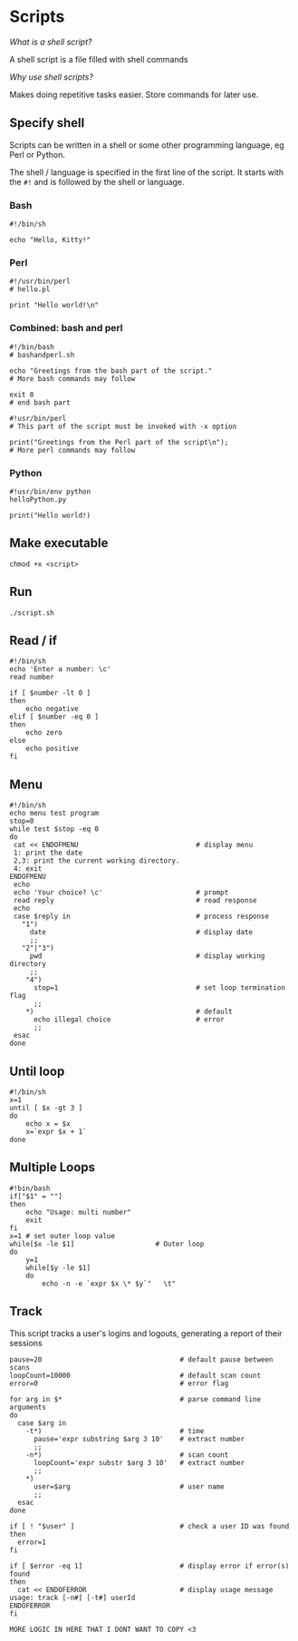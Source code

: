# Scripts
*What is a shell script?*

A shell script is a file filled with shell commands

*Why use shell scripts?*

Makes doing repetitive tasks easier. Store commands for later use.

## Specify shell
Scripts can be written in a shell or some other programming language, eg Perl or Python.

The shell / language is specified in the first line of the script. It starts with the `#!` and is followed by the shell or language.

### Bash
```
#!/bin/sh

echo "Hello, Kitty!"
```

### Perl
```
#!/usr/bin/perl
# hello.pl

print "Hello world!\n"
```

### Combined: bash and perl
```
#!/bin/bash
# bashandperl.sh

echo "Greetings from the bash part of the script."
# More bash commands may follow

exit 0
# end bash part

#!usr/bin/perl
# This part of the script must be invoked with -x option

print("Greetings from the Perl part of the script\n");
# More perl commands may follow
```

### Python
```
#!usr/bin/env python
helloPython.py

print("Hello world!)
```

## Make executable
`chmod +x <script>`

## Run
`./script.sh`

## Read / if
```
#!/bin/sh
echo 'Enter a number: \c'
read number

if [ $number -lt 0 ]
then
    echo negative
elif [ $number -eq 0 ]
then
    echo zero
else
    echo positive
fi
```

## Menu
```
#!/bin/sh
echo menu test program
stop=0
while test $stop -eq 0
do
 cat << ENDOFMENU                             # display menu
 1: print the date
 2,3: print the current working directory.
 4: exit
ENDOFMENU
 echo
 echo 'Your choice? \c'                       # prompt
 read reply                                   # read response
 echo
 case $reply in                               # process response
   "1")
     date                                     # display date
     ;;
   "2"|"3")
     pwd                                      # display working directory
     ;;
    "4")
      stop=1                                  # set loop termination flag
      ;;
    *)                                        # default
      echo illegal choice                     # error
      ;;
 esac
done
```

## Until loop
```
#!/bin/sh
x=1
until [ $x -gt 3 ]
do
    echo x = $x
    x=`expr $x + 1`
done
```

## Multiple Loops
```
#!bin/bash
if["$1" = ""]
then
    echo "Usage: multi number"
    exit
fi
x=1 # set outer loop value
while[$x -le $1]                    # Outer loop
do
    y=1
    while[$y -le $1]
    do
        echo -n -e `expr $x \* $y`"   \t"
```

## Track
This script tracks a user's logins and logouts, generating a report of their sessions
```
pause=20                                  # default pause between scans
loopCount=10000                           # default scan count
error=0                                   # error flag

for arg in $*                             # parse command line arguments
do
  case $arg in
    -t*)                                  # time
      pause='expr substring $arg 3 10'    # extract number
      ;;
    -n*)                                  # scan count
      loopCount='expr substr $arg 3 10'   # extract number
      ;;
    *)
      user=$arg                           # user name
      ;;
  esac
done

if [ ! "$user" ]                          # check a user ID was found
then
  error=1
fi

if [ $error -eq 1]                        # display error if error(s) found
then
  cat << ENDOFERROR                       # display usage message
usage: track [-n#] [-t#] userId
ENDOFERROR
fi

MORE LOGIC IN HERE THAT I DONT WANT TO COPY <3
```